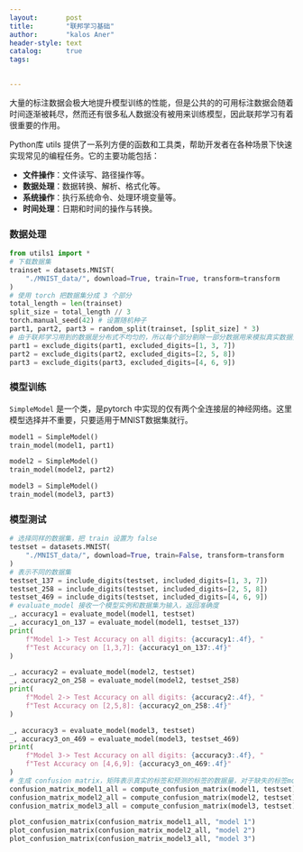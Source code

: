 ```yaml
---
layout:       post
title:        "联邦学习基础"
author:       "kalos Aner"
header-style: text
catalog:      true
tags:
    

---
```


大量的标注数据会极大地提升模型训练的性能，但是公共的的可用标注数据会随着时间逐渐被耗尽，然而还有很多私人数据没有被用来训练模型，因此联邦学习有着很重要的作用。

Python库 utils 提供了一系列方便的函数和工具类，帮助开发者在各种场景下快速实现常见的编程任务。它的主要功能包括：

- **文件操作**：文件读写、路径操作等。
- **数据处理**：数据转换、解析、格式化等。
- **系统操作**：执行系统命令、处理环境变量等。
- **时间处理**：日期和时间的操作与转换。

### 数据处理

```python
from utils1 import *
# 下载数据集
trainset = datasets.MNIST(
    "./MNIST_data/", download=True, train=True, transform=transform
)
# 使用 torch 把数据集分成 3 个部分
total_length = len(trainset)
split_size = total_length // 3
torch.manual_seed(42) # 设置随机种子
part1, part2, part3 = random_split(trainset, [split_size] * 3)
# 由于联邦学习用到的数据是分布式不均匀的，所以每个部分剔除一部分数据用来模拟真实数据分布
part1 = exclude_digits(part1, excluded_digits=[1, 3, 7])
part2 = exclude_digits(part2, excluded_digits=[2, 5, 8])
part3 = exclude_digits(part3, excluded_digits=[4, 6, 9])
```

### 模型训练

`SimpleModel` 是一个类，是pytorch 中实现的仅有两个全连接层的神经网络。这里模型选择并不重要，只要适用于MNIST数据集就行。

```python
model1 = SimpleModel()
train_model(model1, part1)

model2 = SimpleModel()
train_model(model2, part2)

model3 = SimpleModel()
train_model(model3, part3)
```

### 模型测试

```python
# 选择同样的数据集，把 train 设置为 false
testset = datasets.MNIST(
    "./MNIST_data/", download=True, train=False, transform=transform
)
# 表示不同的数据集
testset_137 = include_digits(testset, included_digits=[1, 3, 7])
testset_258 = include_digits(testset, included_digits=[2, 5, 8])
testset_469 = include_digits(testset, included_digits=[4, 6, 9])
# evaluate_model 接收一个模型实例和数据集为输入，返回准确度
_, accuracy1 = evaluate_model(model1, testset)
_, accuracy1_on_137 = evaluate_model(model1, testset_137)
print(
    f"Model 1-> Test Accuracy on all digits: {accuracy1:.4f}, "
    f"Test Accuracy on [1,3,7]: {accuracy1_on_137:.4f}"
)

_, accuracy2 = evaluate_model(model2, testset)
_, accuracy2_on_258 = evaluate_model(model2, testset_258)
print(
    f"Model 2-> Test Accuracy on all digits: {accuracy2:.4f}, "
    f"Test Accuracy on [2,5,8]: {accuracy2_on_258:.4f}"
)

_, accuracy3 = evaluate_model(model3, testset)
_, accuracy3_on_469 = evaluate_model(model3, testset_469)
print(
    f"Model 3-> Test Accuracy on all digits: {accuracy3:.4f}, "
    f"Test Accuracy on [4,6,9]: {accuracy3_on_469:.4f}"
)
# 生成 confusion matrix，矩阵表示真实的标签和预测的标签的数据量，对于缺失的标签model会不进行预测
confusion_matrix_model1_all = compute_confusion_matrix(model1, testset)
confusion_matrix_model2_all = compute_confusion_matrix(model2, testset)
confusion_matrix_model3_all = compute_confusion_matrix(model3, testset)

plot_confusion_matrix(confusion_matrix_model1_all, "model 1")
plot_confusion_matrix(confusion_matrix_model2_all, "model 2")
plot_confusion_matrix(confusion_matrix_model3_all, "model 3")
```

